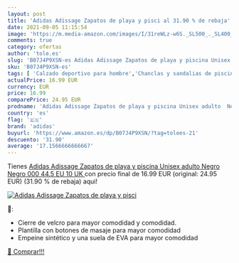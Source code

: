 ```yaml
---
layout: post
title: 'Adidas Adissage Zapatos de playa y pisci al 31.90 % de rebaja'
date: 2021-09-05 11:15:54
image: 'https://m.media-amazon.com/images/I/31reWLz-w6S._SL500_._SL400_.jpg'
comments: true
category: ofertas
author: 'tole.es'
slug: 'B07J4P9XSN-es Adidas Adissage Zapatos de playa y piscina Unisex adulto...'
sku: 'B07J4P9XSN-es'
tags: [ 'Calzado deportivo para hombre','Chanclas y sandalias de piscina para hombre','Zapatillas y calzado deportivo para hombre','Zapatos','Zapatos para hombre','Zapatos y complementos','adidas','zapatos', ]
actualPrice: 16.99 EUR
currency: EUR
price: 16.99
comparePrice: 24.95 EUR
prodname: 'Adidas Adissage Zapatos de playa y piscina Unisex adulto  Negro  Negro 000   44.5 EU  10 UK '
country: 'es'
flag: '🇪🇸'
brand: 'adidas'
buyurl: 'https://www.amazon.es/dp/B07J4P9XSN/?tag=tolees-21'
descuento: '31.90'
average: '17.1566666666667'
---
```


Tienes [Adidas Adissage Zapatos de playa y piscina Unisex adulto  Negro  Negro 000   44.5 EU  10 UK ](https://www.amazon.es/dp/B07J4P9XSN/?tag=tolees-21) con precio final de  16.99 EUR (original: 24.95 EUR) (31.90 %  de rebaja) aqui!

[![Adidas Adissage Zapatos de playa y pisci](https://m.media-amazon.com/images/I/31reWLz-w6S._SL500_._SL400_.jpg)](https://www.amazon.es/dp/B07J4P9XSN/?tag=tolees-21)

🔎:

- Cierre de velcro para mayor comodidad y comodidad.
- Plantilla con botones de masaje para mayor comodidad
- Empeine sintético y una suela de EVA para mayor comodidad

[🛒 Comprar!!!](https://www.amazon.es/dp/B07J4P9XSN/?tag=tolees-21)
